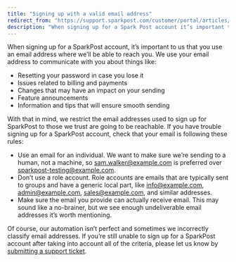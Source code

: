 ```yaml
---
title: "Signing up with a valid email address"
redirect_from: "https://support.sparkpost.com/customer/portal/articles/2778789-signing-up-with-a-valid-email-address"
description: "When signing up for a Spark Post account it’s important to us that you use an email address where we’ll be able to reach you We use your email address to communicate with you about things like Resetting your password in case you lose it Issues related to billing and..."
---
```


When signing up for a SparkPost account, it’s important to us that you use an email address where we’ll be able to reach you. We use your email address to communicate with you about things like:

*   Resetting your password in case you lose it
*   Issues related to billing and payments
*   Changes that may have an impact on your sending
*   Feature announcements
*   Information and tips that will ensure smooth sending

With that in mind, we restrict the email addresses used to sign up for SparkPost to those we trust are going to be reachable. If you have trouble signing up for a SparkPost account, check that your email is following these rules:

*   Use an email for an individual. We want to make sure we’re sending to a human, not a machine, so sam.walker@example.com is preferred over sparkpost-testing@example.com.
*   Don’t use a role account. Role accounts are emails that are typically sent to groups and have a generic local part, like info@example.com, admin@example.com, sales@example.com, and similar addresses.
*   Make sure the email you provide can actually receive email. This may sound like a no-brainer, but we see enough undeliverable email addresses it’s worth mentioning.

Of course, our automation isn’t perfect and sometimes we incorrectly classify email addresses. If you’re still unable to sign up for a SparkPost account after taking into account all of the criteria, please let us know by [submitting a support ticket](https://support.sparkpost.com/customer/portal/emails/new).